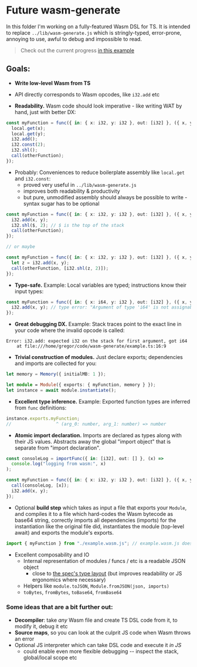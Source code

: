 # Future wasm-generate

In this folder I'm working on a fully-featured Wasm DSL for TS. It is intended to replace `../lib/wasm-generate.js` which is stringly-typed, error-prone, annoying to use, awful to debug and impossible to read.

> Check out the current progress [in this example](./example.ts)

## Goals:

- **Write low-level Wasm from TS**
- API directly corresponds to Wasm opcodes, like `i32.add` etc

- **Readability.** Wasm code should look imperative - like writing WAT by hand, just with better DX:

```ts
const myFunction = func({ in: { x: i32, y: i32 }, out: [i32] }, ({ x, y }) => {
  local.get(x);
  local.get(y);
  i32.add();
  i32.const(2);
  i32.shl();
  call(otherFunction);
});
```

- Probably: Conveniences to reduce boilerplate assembly like `local.get` and `i32.const`:
  - proved very useful in `../lib/wasm-generate.js`
  - improves both readability & productivity
  - but pure, unmodified assembly should always be possible to write - syntax sugar has to be optional

```ts
const myFunction = func({ in: { x: i32, y: i32 }, out: [i32] }, ({ x, y }) => {
  i32.add(x, y);
  i32.shl($, 2); // $ is the top of the stack
  call(otherFunction);
});

// or maybe

const myFunction = func({ in: { x: i32, y: i32 }, out: [i32] }, ({ x, y }) => {
  let z = i32.add(x, y);
  call(otherFunction, [i32.shl(z, 2)]);
});
```

- **Type-safe.** Example: Local variables are typed; instructions know their input types:

```ts
const myFunction = func({ in: { x: i64, y: i32 }, out: [i32] }, ({ x, y }) => {
  i32.add(x, y); // type error: "Argument of type 'i64' is not assignable to parameter of type 'i32'."
});
```

- **Great debugging DX.** Example: Stack traces point to the exact line in your code where the invalid opcode is called:

```
Error: i32.add: expected i32 on the stack for first argument, got i64
    at file:///home/gregor/code/wasm-generate/example.ts:16:9
```

- **Trivial construction of modules.** Just declare exports; dependencies and imports are collected for you:

```ts
let memory = Memory({ initialMB: 1 });

let module = Module({ exports: { myFunction, memory } });
let instance = await module.instantiate();
```

- **Excellent type inference.** Example: Exported function types are inferred from `func` definitions:

```ts
instance.exports.myFunction;
//                 ^ (arg_0: number, arg_1: number) => number
```

- **Atomic import declaration.** Imports are declared as types along with their JS values. Abstracts away the global "import object" that is separate from "import declaration".

```ts
const consoleLog = importFunc({ in: [i32], out: [] }, (x) =>
  console.log("logging from wasm:", x)
);

const myFunction = func({ in: { x: i32, y: i32 }, out: [i32] }, ({ x, y }) => {
  call(consoleLog, [x]);
  i32.add(x, y);
});
```

- Optional **build step** which takes as input a file that exports your `Module`, and compiles it to a file which hard-codes the Wasm bytecode as base64 string, correctly imports all dependencies (imports) for the instantiation like the original file did, instantiates the module (top-level await) and exports the module's exports.

```ts
import { myFunction } from "./example.wasm.js"; // example.wasm.js does not depend on this lib at runtime; it just holds the compiled wasm code
```

- Excellent composability and IO
  - Internal representation of modules / funcs / etc is a readable JSON object
    - close to [the spec's type layout](https://webassembly.github.io/spec/core/syntax/modules.html#modules) (but improves readability or JS ergonomics where necessary)
  - Helpers like `module.toJSON`, `Module.fromJSON(json, imports)`
  - `toBytes`, `fromBytes`, `toBase64`, `fromBase64`

### Some ideas that are a bit further out:

- **Decompiler**: take _any_ Wasm file and create TS DSL code from it, to modify it, debug it etc
- **Source maps**, so you can look at the culprit JS code when Wasm throws an error
- Optional JS interpreter which can take DSL code and execute it _in JS_
  - could enable even more flexible debugging -- inspect the stack, global/local scope etc
